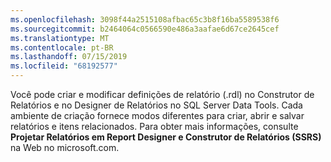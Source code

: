 ```yaml
---
ms.openlocfilehash: 3098f44a2515108afbac65c3b8f16ba5589538f6
ms.sourcegitcommit: b2464064c0566590e486a3aafae6d67ce2645cef
ms.translationtype: MT
ms.contentlocale: pt-BR
ms.lasthandoff: 07/15/2019
ms.locfileid: "68192577"
---
```

Você pode criar e modificar definições de relatório \(.rdl\) no Construtor de Relatórios e no Designer de Relatórios no SQL Server Data Tools. Cada ambiente de criação fornece modos diferentes para criar, abrir e salvar relatórios e itens relacionados. Para obter mais informações, consulte **Projetar Relatórios em Report Designer e Construtor de Relatórios \(SSRS\)** na Web no microsoft.com.
